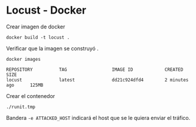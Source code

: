 # Locust - Docker

Crear imagen de docker 
```
docker build -t locust .
```
Verificar que la imagen se construyó .
```
docker images

REPOSITORY          TAG                 IMAGE ID            CREATED             SIZE
locust              latest              dd21c924dfd4        2 minutes ago      125MB
```

Crear el contenedor
```
./runit.tmp
```

Bandera ``-e ATTACKED_HOST`` indicará el host que se le quiera enviar el tráfico. 

